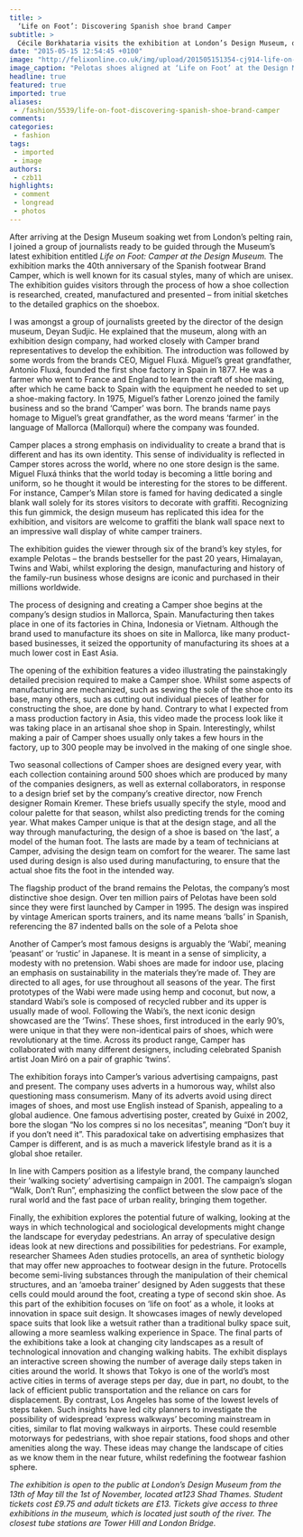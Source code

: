 ```yaml
---
title: >
  ‘Life on Foot’: Discovering Spanish shoe brand Camper
subtitle: >
  Cécile Borkhataria visits the exhibition at London’s Design Museum, discovering a unique shoe brand which prioritizes comfort first
date: "2015-05-15 12:54:45 +0100"
image: "http://felixonline.co.uk/img/upload/201505151354-cj914-life-on-foot-jill-tate-08-copy.jpg"
image_caption: "Pelotas shoes aligned at ‘Life on Foot’ at the Design Museum"
headline: true
featured: true
imported: true
aliases:
 - /fashion/5539/life-on-foot-discovering-spanish-shoe-brand-camper
comments:
categories:
 - fashion
tags:
 - imported
 - image
authors:
 - czb11
highlights:
 - comment
 - longread
 - photos
---
```


After arriving at the Design Museum soaking wet from London’s pelting rain, I joined a group of journalists ready to be guided through the Museum’s latest exhibition entitled _Life on Foot: Camper at the Design Museum._ The exhibition marks the 40th anniversary of the Spanish footwear Brand Camper, which is well known for its casual styles, many of which are unisex. The exhibition guides visitors through the process of how a shoe collection is researched, created, manufactured and presented – from initial sketches to the detailed graphics on the shoebox.

I was amongst a group of journalists greeted by the director of the design museum, Deyan Sudjic. He explained that the museum, along with an exhibition design company, had worked closely with Camper brand representatives to develop the exhibition. The introduction was followed by some words from the brands CEO, Miguel Fluxá. Miguel’s great grandfather, Antonio Fluxá, founded the first shoe factory in Spain in 1877. He was a farmer who went to France and England to learn the craft of shoe making, after which he came back to Spain with the equipment he needed to set up a shoe-making factory. In 1975, Miguel’s father Lorenzo joined the family business and so the brand ‘Camper’ was born. The brands name pays homage to Miguel’s great grandfather, as the word means ‘farmer’ in the language of Mallorca (Mallorquí) where the company was founded.

Camper places a strong emphasis on individuality to create a brand that is different and has its own identity. This sense of individuality is reflected in Camper stores across the world, where no one store design is the same. Miguel Fluxá thinks that the world today is becoming a little boring and uniform, so he thought it would be interesting for the stores to be different. For instance, Camper’s Milan store is famed for having dedicated a single blank wall solely for its stores visitors to decorate with graffiti. Recognizing this fun gimmick, the design museum has replicated this idea for the exhibition, and visitors are welcome to graffiti the blank wall space next to an impressive wall display of white camper trainers.

The exhibition guides the viewer through six of the brand’s key styles, for example Pelotas – the brands bestseller for the past 20 years, Himalayan, Twins and Wabi, whilst exploring the design, manufacturing and history of the family-run business whose designs are iconic and purchased in their millions worldwide.

The process of designing and creating a Camper shoe begins at the company’s design studios in Mallorca, Spain. Manufacturing then takes place in one of its factories in China, Indonesia or Vietnam. Although the brand used to manufacture its shoes on site in Mallorca, like many product-based businesses, it seized the opportunity of manufacturing its shoes at a much lower cost in East Asia.

The opening of the exhibition features a video illustrating the painstakingly detailed precision required to make a Camper shoe. Whilst some aspects of manufacturing are mechanized, such as sewing the sole of the shoe onto its base, many others, such as cutting out individual pieces of leather for constructing the shoe, are done by hand. Contrary to what I expected from a mass production factory in Asia, this video made the process look like it was taking place in an artisanal shoe shop in Spain. Interestingly, whilst making a pair of Camper shoes usually only takes a few hours in the factory, up to 300 people may be involved in the making of one single shoe.

Two seasonal collections of Camper shoes are designed every year, with each collection containing around 500 shoes which are produced by many of the companies designers, as well as external collaborators, in response to a design brief set by the company’s creative director, now French designer Romain Kremer. These briefs usually specify the style, mood and colour palette for that season, whilst also predicting trends for the coming year. What makes Camper unique is that at the design stage, and all the way through manufacturing, the design of a shoe is based on ‘the last’, a model of the human foot. The lasts are made by a team of technicians at Camper, advising the design team on comfort for the wearer. The same last used during design is also used during manufacturing, to ensure that the actual shoe fits the foot in the intended way.

The flagship product of the brand remains the Pelotas, the company’s most distinctive shoe design. Over ten million pairs of Pelotas have been sold since they were first launched by Camper in 1995. The design was inspired by vintage American sports trainers, and its name means ‘balls’ in Spanish, referencing the 87 indented balls on the sole of a Pelota shoe

Another of Camper’s most famous designs is arguably the ‘Wabi’, meaning ‘peasant’ or ‘rustic’ in Japanese. It is meant in a sense of simplicity, a modesty with no pretension. Wabi shoes are made for indoor use, placing an emphasis on sustainability in the materials they’re made of. They are directed to all ages, for use throughout all seasons of the year. The first prototypes of the Wabi were made using hemp and coconut, but now, a standard Wabi’s sole is composed of recycled rubber and its upper is usually made of wool. Following the Wabi’s, the next iconic design showcased are the ‘Twins’. These shoes, first introduced in the early 90’s, were unique in that they were non-identical pairs of shoes, which were revolutionary at the time. Across its product range, Camper has collaborated with many different designers, including celebrated Spanish artist Joan Miró on a pair of graphic ‘twins’.

The exhibition forays into Camper’s various advertising campaigns, past and present. The company uses adverts in a humorous way, whilst also questioning mass consumerism. Many of its adverts avoid using direct images of shoes, and most use English instead of Spanish, appealing to a global audience. One famous advertising poster, created by Guixé in 2002, bore the slogan “No los compres si no los necesitas”, meaning “Don’t buy it if you don’t need it”. This paradoxical take on advertising emphasizes that Camper is different, and is as much a maverick lifestyle brand as it is a global shoe retailer.

In line with Campers position as a lifestyle brand, the company launched their ‘walking society’ advertising campaign in 2001. The campaign’s slogan “Walk, Don’t Run”, emphasizing the conflict between the slow pace of the rural world and the fast pace of urban reality, bringing them together.

Finally, the exhibition explores the potential future of walking, looking at the ways in which technological and sociological developments might change the landscape for everyday pedestrians. An array of speculative design ideas look at new directions and possibilities for pedestrians. For example, researcher Shamees Aden studies protocells, an area of synthetic biology that may offer new approaches to footwear design in the future. Protocells become semi-living substances through the manipulation of their chemical structures, and an ‘amoeba trainer’ designed by Aden suggests that these cells could mould around the foot, creating a type of second skin shoe. As this part of the exhibition focuses on ‘life on foot’ as a whole, it looks at innovation in space suit design. It showcases images of newly developed space suits that look like a wetsuit rather than a traditional bulky space suit, allowing a more seamless walking experience in Space. The final parts of the exhibitions take a look at changing city landscapes as a result of technological innovation and changing walking habits. The exhibit displays an interactive screen showing the number of average daily steps taken in cities around the world. It shows that Tokyo is one of the world’s most active cities in terms of average steps per day, due in part, no doubt, to the lack of efficient public transportation and the reliance on cars for displacement. By contrast, Los Angeles has some of the lowest levels of steps taken. Such insights have led city planners to investigate the possibility of widespread ‘express walkways’ becoming mainstream in cities, similar to flat moving walkways in airports. These could resemble motorways for pedestrians, with shoe repair stations, food shops and other amenities along the way. These ideas may change the landscape of cities as we know them in the near future, whilst redefining the footwear fashion sphere.

_The exhibition is open to the public at London’s Design Museum from the 13th of May till the 1st of November, located at123 Shad Thames. Student tickets cost £9.75 and adult tickets are £13. Tickets give access to three exhibitions in the museum, which is located just south of the river. The closest tube stations are Tower Hill and London Bridge._
